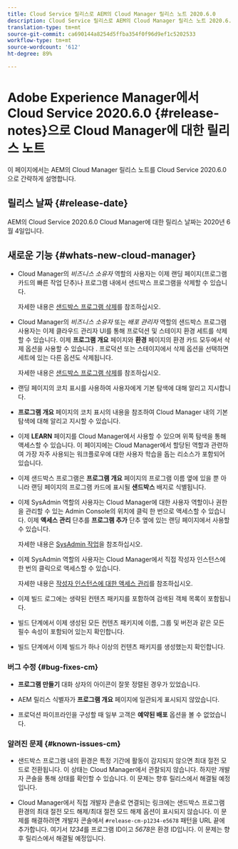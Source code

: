 ```yaml
---
title: Cloud Service 릴리스로 AEM의 Cloud Manager 릴리스 노트 2020.6.0
description: Cloud Service 릴리스로 AEM의 Cloud Manager 릴리스 노트 2020.6.0
translation-type: tm+mt
source-git-commit: ca690144a8254d5ffba354f0f96d9ef1c5202533
workflow-type: tm+mt
source-wordcount: '612'
ht-degree: 89%

---
```



# Adobe Experience Manager에서 Cloud Service 2020.6.0 {#release-notes}으로 Cloud Manager에 대한 릴리스 노트

이 페이지에서는 AEM의 Cloud Manager 릴리스 노트를 Cloud Service 2020.6.0으로 간략하게 설명합니다.

## 릴리스 날짜 {#release-date}

AEM의 Cloud Service 2020.6.0 Cloud Manager에 대한 릴리스 날짜는 2020년 6월 4일입니다.

## 새로운 기능 {#whats-new-cloud-manager}

* Cloud Manager의 *비즈니스 소유자* 역할의 사용자는 이제 랜딩 페이지(프로그램 카드의 빠른 작업 단추)나 프로그램 내에서 샌드박스 프로그램을 삭제할 수 있습니다.

   자세한 내용은 [샌드박스 프로그램 삭제](https://docs.adobe.com/content/help/ko-KR/experience-manager-cloud-service/onboarding/getting-access/cloud-service-programs/creating-a-program.html)를 참조하십시오.

* Cloud Manager의 *비즈니스 소유자* 또는 *배포 관리자* 역할의 샌드박스 프로그램 사용자는 이제 클라우드 관리자 UI를 통해 프로덕션 및 스테이지 환경 세트를 삭제할 수 있습니다. 이제 **프로그램 개요** 페이지와 **환경** 페이지의 환경 카드 모두에서 삭제 옵션을 사용할 수 있습니다 . 프로덕션 또는 스테이지에서 삭제 옵션을 선택하면 세트에 있는 다른 옵션도 삭제됩니다.

   자세한 내용은 [샌드박스 프로그램 삭제](https://docs.adobe.com/content/help/en/experience-manager-cloud-service/onboarding/getting-access/cloud-service-programs/creating-a-program.html)를 참조하십시오.

* 랜딩 페이지의 코치 표시를 사용하여 사용자에게 기본 탐색에 대해 알리고 지시합니다.

* **프로그램 개요** 페이지의 코치 표시의 내용을 참조하여 Cloud Manager 내의 기본 탐색에 대해 알리고 지시할 수 있습니다.

* 이제 **LEARN** 페이지를 Cloud Manager에서 사용할 수 있으며 위쪽 탐색을 통해 액세스할 수 있습니다. 이 페이지에는 Cloud Manager에서 할당된 역할과 관련하여 가장 자주 사용되는 워크플로우에 대한 사용자 학습을 돕는 리소스가 포함되어 있습니다.

* 이제 샌드박스 프로그램은 **프로그램 개요** 페이지의 프로그램 이름 옆에 있을 뿐 아니라 랜딩 페이지의 프로그램 카드에 표시될 **샌드박스** 배지로 식별됩니다.

* 이제 SysAdmin 역할의 사용자는 Cloud Manager에 대한 사용자 역할이나 권한을 관리할 수 있는 Admin Console의 위치에 클릭 한 번으로 액세스할 수 있습니다. 이제 **액세스 관리** 단추를 **프로그램 추가** 단추 옆에 있는 랜딩 페이지에서 사용할 수 있습니다.

   자세한 내용은 [SysAdmin 작업](https://docs.adobe.com/content/help/ko-KR/experience-manager-cloud-service/onboarding/getting-access/navigation.html#sysadmin-tasks)을 참조하십시오.

* 이제 SysAdmin 역할의 사용자는 Cloud Manager에서 직접 작성자 인스턴스에 한 번의 클릭으로 액세스할 수 있습니다.

   자세한 내용은 [작성자 인스턴스에 대한 액세스 관리](https://docs.adobe.com/content/help/ko-KR/experience-manager-cloud-service/onboarding/getting-access/navigation.html#manage-access-aem)를 참조하십시오.

* 이제 빌드 로그에는 생략된 컨텐츠 패키지를 포함하여 검색된 객체 목록이 포함됩니다.

* 빌드 단계에서 이제 생성된 모든 컨텐츠 패키지에 이름, 그룹 및 버전과 같은 모든 필수 속성이 포함되어 있는지 확인합니다.

* 빌드 단계에서 이제 빌드가 하나 이상의 컨텐츠 패키지를 생성했는지 확인합니다.

### 버그 수정 {#bug-fixes-cm}

* **프로그램 만들기** 대화 상자의 아이콘이 잘못 정렬된 경우가 있었습니다.

* AEM 릴리스 식별자가 **프로그램 개요** 페이지에 일관되게 표시되지 않았습니다.

* 프로덕션 파이프라인을 구성할 때 일부 고객은 **예약된 배포** 옵션을 볼 수 없었습니다.

### 알려진 문제 {#known-issues-cm}

* 샌드박스 프로그램 내의 환경은 특정 기간에 활동이 감지되지 않으면 최대 절전 모드로 전환됩니다. 이 상태는 Cloud Manager에서 관찰되지 않습니다. 하지만 개발자 콘솔을 통해 상태를 확인할 수 있습니다. 이 문제는 향후 릴리스에서 해결될 예정입니다.

* Cloud Manager에서 직접 개발자 콘솔로 연결되는 링크에는 샌드박스 프로그램 환경의 최대 절전 모드 해제/최대 절전 모드 해제 옵션이 표시되지 않습니다. 이 문제를 해결하려면 개발자 콘솔에서 `#release-cm-p1234-e5678` 패턴을 URL 끝에 추가합니다. 여기서 *1234*&#x200B;를 프로그램 ID이고 *5678*&#x200B;은 환경 ID입니다. 이 문제는 향후 릴리스에서 해결될 예정입니다.
